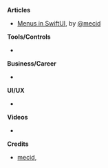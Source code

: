 
**Articles**

* [Menus in SwiftUI](https://swiftwithmajid.com/2020/08/05/menus-in-swiftui/), by [@mecid](https://twitter.com/mecid)

**Tools/Controls**

* 

**Business/Career**

* 

**UI/UX**

* 

**Videos**

* 

**Credits**

* [mecid](https://github.com/mecid),
